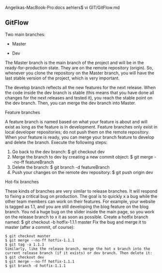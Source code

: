 Angelikas-MacBook-Pro:docs aehlers$ vi GIT/GitFlow.md

## GitFlow

Two main branches:

* Master 

* Dev

The Master branch is the main branch of the project and will be in the ready-for-production state. They are on the remote repository (origin).
So, whenever you clone the repository on the Master branch, you will have the last stable version of the project, which is very important.

The develop branch reflects all the new features for the next release.
When the code inside the dev branch is stable (this means that you have done all changes for the next releases and tested it), you reach the stable point on the dev branch. Then, you can merge the dev branch into Master.

Feature branches

A feature branch is named based on what your feature is about and will exist as long as the feature is in development.
Feature branches only exist in local developer repositories; do not push them on the remote repository. When your feature is ready, you can merge your branch feature to develop and delete the branch. Execute the following steps:
1. Go back to the dev branch: $ git checkout dev
2. Merge the branch to dev by creating a new commit object: $ git merge --no-ff featureBranch
3. Delete the branch: $ git branch -d featureBranch
4. Push your changes on the remote dev repository:  $ git push origin dev

Hot-fix branches

These kinds of branches are very similar to release branches. It will respond to fixing a critical bug on production.
The goal is to quickly  x a bug while the other team members can work on their features. For example, your website is tagged as 1.1, and you are still developing the blog feature on the blog branch. You  nd a huge bug on the slider inside the main page, so you work on the release branch to  x it as soon as possible.
Create a hotfix branch named: $ git checkout -b hotfix-1.1.1 master
Fix the bug and merge it to master (after a commit, of course): 

```
$ git checkout master
$ git merge --no-ff hotfix-1.1.1
$ git tag -a 1.1.1
Similarly, like the release branch, merge the hot x branch into the current release branch (if it exists) or dev branch. Then delete it:
$ git checkout dev
$ git merge --no-ff hotfix-1.1.1
$ git branch -d hotfix-1.1.1
```


